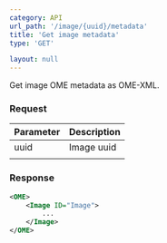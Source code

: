 ```yaml
---
category: API
url_path: '/image/{uuid}/metadata'
title: 'Get image metadata'
type: 'GET'

layout: null
---
```


Get image OME metadata as OME-XML.

### Request

| Parameter   | Description
| :----------- | :------------
| uuid        | Image uuid
|             |

### Response

```xml
<OME>
    <Image ID="Image">
        ...
    </Image>
</OME>
```